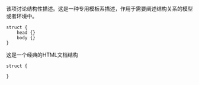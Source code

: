 该项讨论结构性描述。这是一种专用模板系描述，作用于需要阐述结构关系的模型或者环境中。

```
struct {
    head {}
    body {}
}
```

这是一个经典的HTML文档结构

```
struct {
	
}
```

